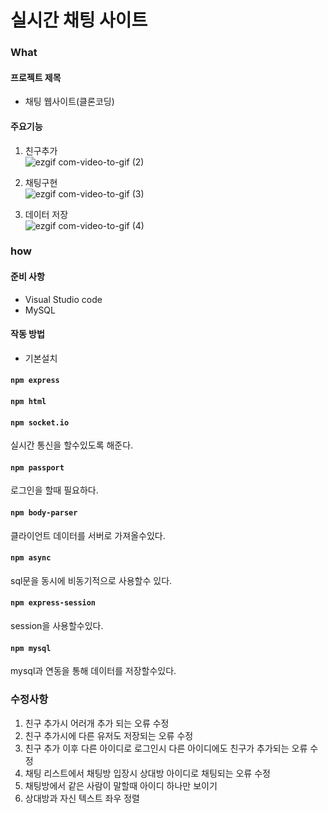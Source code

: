#  실시간 채팅 사이트

### What
#### 프로젝트 제목
* 채팅 웹사이트(클론코딩)

#### 주요기능
1. 친구추가  
![ezgif com-video-to-gif (2)](https://user-images.githubusercontent.com/15353850/92089225-d346c100-ee08-11ea-87c1-11bebd08be84.gif)  

2. 채팅구현  
![ezgif com-video-to-gif (3)](https://user-images.githubusercontent.com/15353850/92089235-d5a91b00-ee08-11ea-8f50-01e22665a342.gif)  

3. 데이터 저장  
![ezgif com-video-to-gif (4)](https://user-images.githubusercontent.com/15353850/92089236-d641b180-ee08-11ea-9e83-326ec0363751.gif)  



### how
#### 준비 사항
* Visual Studio code
* MySQL
#### 작동 방법
* 기본설치
#### `npm express`
#### `npm html`

#### `npm socket.io`
실시간 통신을 할수있도록 해준다.
#### `npm passport`
로그인을 할때 필요하다.
#### `npm body-parser`
클라이언트 데이터를 서버로 가져올수있다.
#### `npm async`
sql문을 동시에 비동기적으로 사용할수 있다.
#### `npm express-session`
session을 사용할수있다.
#### `npm mysql`
mysql과 연동을 통해 데이터를 저장할수있다.





### 수정사항
1. 친구 추가시 어러개 추가 되는 오류 수정
2. 친구 추가시에 다른 유저도 저장되는 오류 수정
3. 친구 추가 이후 다른 아이디로 로그인시 다른 아이디에도 친구가 추가되는 오류 수정
4. 채팅 리스트에서 채팅방 입장시 상대방 아이디로 채팅되는 오류 수정
5. 채팅방에서 같은 사람이 말할때 아이디 하나만 보이기
6. 상대방과 자신 텍스트 좌우 정렬

